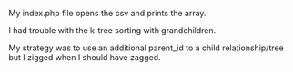 My index.php file opens the csv and prints the array.

I had trouble with the k-tree sorting with grandchildren.

My strategy was to use an additional parent_id to a child relationship/tree but I zigged when I should have zagged.